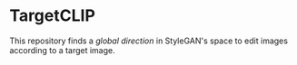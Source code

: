 # TargetCLIP

This repository finds a *global direction* in StyleGAN's space to edit images according to a target image.

